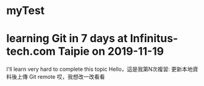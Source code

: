 # myTest
# learning Git in 7 days at Infinitus-tech.com Taipie on 2019-11-19 
I'll learn very hard to complete this topic
Hello，這是我第N次複習: 更新本地資料後上傳 Git remote
哎，我想改一改看看 
